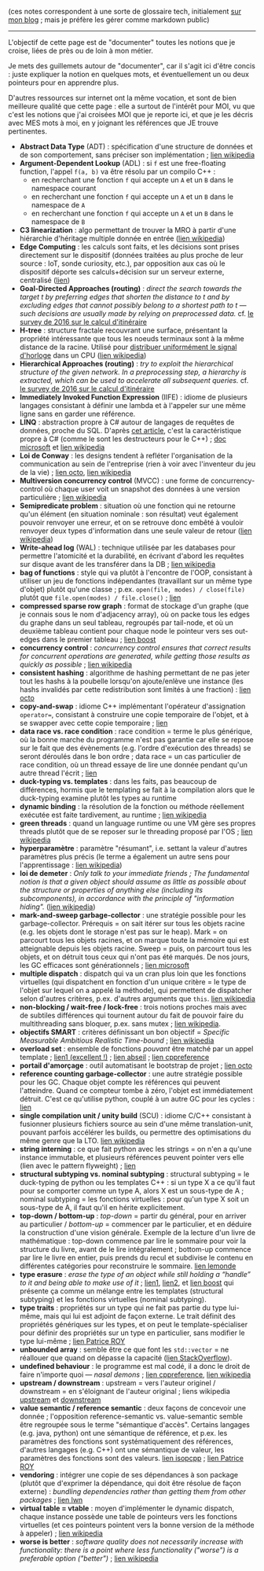 (ces notes correspondent à une sorte de glossaire tech, initialement [sur mon blog](https://phidra.github.io/blog/) ; mais je préfère les gérer comme markdown public)

----

L'objectif de cette page est de "documenter" toutes les notions que je croise, liées de près ou de loin à mon métier.

Je mets des guillemets autour de "documenter", car il s'agit ici d'être concis : juste expliquer la notion en quelques mots, et éventuellement un ou deux pointeurs pour en apprendre plus.

D'autres ressources sur internet ont la même vocation, et sont de bien meilleure qualité que cette page : elle a surtout de l'intérêt pour MOI, vu que c'est les notions que j'ai croisées MOI que je reporte ici, et que je les décris avec MES mots à moi, en y joignant les références que JE trouve pertinentes.

- **Abstract Data Type** (ADT) : spécification d'une structure de données et de son comportement, sans préciser son implémentation ; [lien wikipedia](https://fr.wikipedia.org/wiki/Type_abstrait)
- **Argument-Dependent Lookup** (ADL) : si `f` est une free-floating function, l'appel `f(a, b)` va être résolu par un compilo C++ :
    -  en recherchant une fonction `f` qui accepte un `A` et un `B` dans le namespace courant
    -  en recherchant une fonction `f` qui accepte un `A` et un `B` dans le namespace de `A`
    -  en recherchant une fonction `f` qui accepte un `A` et un `B` dans le namespace de `B`
- **C3 linearization** : algo permettant de trouver la MRO à partir d'une hiérarchie d'héritage multiple donnée en entrée ([lien wikipedia](https://en.wikipedia.org/wiki/C3_linearization))
- **Edge Computing** : les calculs sont faits, et les décisions sont prises directement sur le dispositif (données traitées au plus proche de leur source : IoT, sonde curiosity, etc.), par opposition aux cas où le dispositif déporte ses calculs+décision sur un serveur externe, centralisé ([lien](https://blog.octo.com/quest-ce-que-ledge-computing/))
- **Goal-Directed Approaches (routing)** : _direct the search towards the target t by preferring edges that shorten the distance to t and by excluding edges that cannot possibly belong to a shortest path to t — such decisions are usually made by relying on preprocessed data._ cf. [le survey de 2016 sur le calcul d'itinéraire](https://arxiv.org/abs/1504.05140)
- **H-tree** : structure fractale recouvrant une surface, présentant la propriété intéressante que tous les noeuds terminaux sont à la même distance de la racine. Utilisé pour [distribuer uniformément le signal d'horloge](https://www.techspot.com/article/1830-how-cpus-are-designed-and-built-part-2/) dans un CPU ([lien wikipedia](https://en.wikipedia.org/wiki/H_tree))
- **Hierarchical Approaches (routing)** : _try to exploit the hierarchical structure of the given network. In a preprocessing step, a hierarchy is extracted, which can be used to accelerate all subsequent queries._ cf. [le survey de 2016 sur le calcul d'itinéraire](https://arxiv.org/abs/1504.05140)
- **Immediately Invoked Function Expression** (IIFE) : idiome de plusieurs langages consistant à définir une lambda et à l'appeler sur une même ligne sans en garder une référence.
- **LINQ** : abstraction propre à C# autour de langages de requêtes de données, proche du SQL. D'après [cet article](https://blog.scottlogic.com/2021/04/22/losing-the-fear.html), c'est la caractéristique propre à C# (comme le sont les destructeurs pour le C++) ; [doc microsoft](https://docs.microsoft.com/fr-fr/dotnet/csharp/programming-guide/concepts/linq/introduction-to-linq-queries) et [lien wikipedia](https://fr.wikipedia.org/wiki/Language_Integrated_Query)
- **Loi de Conway** : les designs tendent à refléter l'organisation de la communication au sein de l'entreprise (rien à voir avec l'inventeur du jeu de la vie) ; [lien octo](https://blog.octo.com/reussir-une-conway-inversee-compte-rendu-du-talk-de-romain-vailleux-a-la-duck-conf-2021/), [lien wikipedia](https://fr.wikipedia.org/wiki/Loi_de_Conway)
- **Multiversion concurrency control** (MVCC) : une forme de concurrency-control où chaque user voit un snapshot des données à une version particulière ; [lien wikipedia](https://en.wikipedia.org/wiki/Multiversion_concurrency_control)
- **Semipredicate problem** : situation où une fonction qui ne retourne qu'un élément (en situation nominale : son résultat) veut également pouvoir renvoyer une erreur, et on se retrouve donc embêté à vouloir renvoyer deux types d'information dans une seule valeur de retour ([lien wikipedia](https://en.wikipedia.org/wiki/Semipredicate_problem))
- **Write-ahead log** (WAL) : technique utilisée par les databases pour permettre l'atomicité et la durabilité, en écrivant d'abord les requêtes sur disque avant de les transférer dans la DB ; [lien wikipedia](https://en.wikipedia.org/wiki/Write-ahead_logging)
- **bag of functions** : style qui va plutôt à l'encontre de l'OOP, consistant à utiliser un jeu de fonctions indépendantes (travaillant sur un même type d'objet) plutôt qu'une classe ; p.ex. `open(file, modes) / close(file)` plutôt que `file.open(modes) / file.close()` ; [lien](https://leontrolski.github.io/mostly-pointless.html)
- **compressed sparse row graph** : format de stockage d'un graphe (que je connais sous le nom d'adjacency array), où on packe tous les edges du graphe dans un seul tableau, regroupés par tail-node, et où un deuxième tableau contient pour chaque node le pointeur vers ses out-edges dans le premier tableau ; [lien boost](https://www.boost.org/doc/libs/1_61_0/libs/graph/doc/compressed_sparse_row.html)
- **concurrency control** : _concurrency control ensures that correct results for concurrent operations are generated, while getting those results as quickly as possible_ ; [lien wikipedia](https://en.wikipedia.org/wiki/Concurrency_control)
- **consistent hashing** : algorithme de hashing permettant de ne pas jeter tout les hashs à la poubelle lorsqu'on ajoute/enlève une instance (les hashs invalidés par cette redistribution sont limités à une fraction) : [lien octo](https://blog.octo.com/consistent-hashing-ou-l%E2%80%99art-de-distribuer-les-donnees/)
- **copy-and-swap** : idiome C++ implémentant l'opérateur d'assignation `operator=`, consistant à construire une copie temporaire de l'objet, et à se swapper avec cette copie temporaire ; [lien](https://mropert.github.io/2019/01/07/copy_swap_20_years/)
- **data race vs. race condition** : race condition = terme le plus générique, où la bonne marche du programme n'est pas garantie car elle se repose sur le fait que des évènements (e.g. l'ordre d'exécution des threads) se seront déroulés dans le bon ordre ; data race = un cas particulier de race condition, où un thread essaye de lire une donnée pendant qu'un autre thread l'écrit ; [lien](https://www.avanderlee.com/swift/race-condition-vs-data-race/)
- **duck-typing vs. templates** : dans les faits, pas beaucoup de différences, hormis que le templating se fait à la compilation alors que le duck-typing examine plutôt les types au runtime
- **dynamic binding** : la résolution de la fonction ou méthode réellement exécutée est faite tardivement, au runtime ; [lien wikipedia](https://en.wikipedia.org/wiki/Late_binding)
- **green threads** : quand un language runtime ou une VM gère ses propres threads plutôt que de se reposer sur le threading proposé par l'OS ; [lien wikipedia](https://en.wikipedia.org/wiki/Green_threads)
- **hyperparamètre** : paramètre "résumant", i.e. settant la valeur d'autres paramètres plus précis (le terme a également un autre sens pour l'apprentissage : [lien wikipedia](https://fr.wikipedia.org/wiki/Hyperparam%C3%A8tre))
- **loi de demeter** : _Only talk to your immediate friends ; The fundamental notion is that a given object should assume as little as possible about the structure or properties of anything else (including its subcomponents), in accordance with the principle of "information hiding"._ ([lien wikipedia](https://en.wikipedia.org/wiki/Law_of_Demeter))
- **mark-and-sweep garbage-collector** : une stratégie possible pour les garbage-collector. Prérequis = on sait itérer sur tous les objets racine (e.g. les objets dont le storage n'est pas sur le heap). Mark = on parcourt tous les objets racines, et on marque toute la mémoire qui est atteignable depuis les objets racine. Sweep = puis, on parcourt tous les objets, et on détruit tous ceux qui n'ont pas été marqués. De nos jours, les GC efficaces sont générationnels ; [lien microsoft](https://docs.microsoft.com/en-us/archive/blogs/abhinaba/back-to-basics-mark-and-sweep-garbage-collection)
- **multiple dispatch** : dispatch qui va un cran plus loin que les fonctions virtuelles (qui dispatchent en fonction d'un unique critère = le type de l'objet sur lequel on a appelé la méthode), qui permettent de dispatcher selon d'autres critères, p.ex. d'autres arguments que `this`. [lien wikipedia](https://en.wikipedia.org/wiki/Multiple_dispatch)
- **non-blocking / wait-free / lock-free** : trois notions proches mais avec de subtiles différences qui tournent autour du fait de pouvoir faire du multithreading sans bloquer, p.ex. sans mutex ; [lien wikipedia](https://en.wikipedia.org/wiki/Non-blocking_algorithm).
- **objectifs SMART** : critères définissant un bon objectif = _Specific Measurable Ambitious Realistic Time-bound_ ; [lien wikipedia](https://fr.wikipedia.org/wiki/Objectifs_et_indicateurs_SMART)
- **overload set** : ensemble de fonctions _pouvant_ être matché par un appel template ; [lien1 (excellent !)](https://preshing.com/20210315/how-cpp-resolves-a-function-call/) ; [lien abseil](https://abseil.io/tips/148) ; [lien cppreference](https://en.cppreference.com/w/cpp/language/overload_resolution)
- **portail d'amorçage** : outil automatisant le bootstrap de projet ; [lien octo](https://blog.octo.com/les-portails-damorcage-projet-tiennent-ils-leurs-promesses/)
- **reference counting garbage-collector** : une autre stratégie possible pour les GC. Chaque objet compte les références qui peuvent l'atteindre. Quand ce compteur tombe à zéro, l'objet est immédiatement détruit. C'est ce qu'utilise python, couplé à un autre GC pour les cycles : [lien](https://devguide.python.org/internals/garbage-collector/index.html)
- **single compilation unit / unity build** (SCU) : idiome C/C++ consistant à fusionner plusieurs fichiers source au sein d'une même translation-unit, pouvant parfois accélérer les builds, ou permettre des optimisations du même genre que la LTO. [lien wikipedia](https://en.wikipedia.org/wiki/Single_Compilation_Unit)
- **string interning** : ce que fait python avec les strings = on n'en a qu'une instance immutable, et plusieurs références peuvent pointer vers elle (lien avec le pattern flyweight) ; [lien](https://arpitbhayani.me/blogs/string-interning)
- **structural subtyping vs. nominal subtyping** : structural subtyping = le duck-typing de python ou les templates C++ : si un type X a ce qu'il faut pour se comporter comme un type A, alors X est un sous-type de A ; nominal subtyping = les fonctions virtuelles : pour qu'un type X soit un sous-type de A, il faut qu'il en hérite explicitement.
- **top-down / bottom-up** : _top-down_ = partir du général, pour en arriver au particulier / _bottom-up_ = commencer par le particulier, et en déduire la construction d'une vision générale. Exemple de la lecture d'un livre de mathématique : top-down commence par lire le sommaire pour voir la structure du livre, avant de le lire intégralement ; bottom-up commence par lire le livre en entier, puis prends du recul et subdivise le contenu en différentes catégories pour reconstruire le sommaire. [lien lemonde](https://www.lemonde.fr/blog/internetactu/2015/10/09/comment-apprenons-nous-le-paradoxe-de-la-creativite/)
- **type erasure** : _erase the type of an object while still holding a “handle” to it and being able to make use of it_ ; [lien1](https://akrzemi1.wordpress.com/2013/11/18/type-erasure-part-i/), [lien2](https://akrzemi1.wordpress.com/2013/12/11/type-erasure-part-iii/), et [lien boost](https://www.boost.org/doc/libs/1_75_0/doc/html/boost_typeerasure.html) qui présente ça comme un mélange entre les templates (structural subtyping) et les fonctions virtuelles (nominal subtyping).
- **type traits** : propriétés sur un type qui ne fait pas partie du type lui-même, mais qui lui est adjoint de façon externe. Le trait définit des propriétés génériques sur les types, et on peut le template-spécialiser pour définir des propriétés sur un type en particulier, sans modifier le type lui-même ; [lien Patrice ROY](https://h-deb.clg.qc.ca/Sujets/Divers--cplusplus/Traits.html)
- **unbounded array** : semble être ce que font les `std::vector` = ne réallouer que quand on dépasse la capacité ([lien StackOverflow](https://stackoverflow.com/questions/21510201/what-is-an-unbounded-array)).
- **undefined behaviour** : le programme est mal codé, il a donc le droit de faire n'importe quoi — _nasal demons_ ; [lien cppreference](https://en.cppreference.com/w/cpp/language/ub), [lien wikipedia](https://en.wikipedia.org/wiki/Undefined_behavior)
- **upstream / downstream** : upstream = vers l'auteur originel / downstream = en s'éloignant de l'auteur original ; liens wikipedia [upstream](https://en.wikipedia.org/wiki/Upstream_(software_development)) et [downstream](https://en.wikipedia.org/wiki/Downstream_(software_development))
- **value semantic / reference semantic** : deux façons de concevoir une donnée ; l'opposition reference-semantic vs. value-semantic semble être regroupée sous le terme "sémantique d'accès". Certains langages (e.g. java, python) ont une sémantique de référence, et p.ex. les paramètres des fonctions sont systématiquement des références, d'autres langages (e.g. C++) ont une sémantique de valeur, les paramètres des fonctions sont des valeurs. [lien isopcpp](https://isocpp.org/wiki/faq/value-vs-ref-semantics) ; [lien Patrice ROY](https://h-deb.clg.qc.ca/Sujets/Divers--cplusplus/Sainte-Trinite.html)
- **vendoring** : intégrer une copie de ses dépendances à son package (plutôt que d'exprimer la dépendance, qui doit être résolue de façon externe) : _bundling dependencies rather than getting them from other packages_ ; [lien lwn](https://lwn.net/SubscriberLink/842319/8adb13e08d0302bd/)
- **virtual table = vtable** : moyen d'implémenter le dynamic dispatch, chaque instance possède une table de pointeurs vers les fonctions virtuelles (et ces pointeurs pointent vers la bonne version de la méthode à appeler) ; [lien wikipedia](https://en.wikipedia.org/wiki/Virtual_method_table)
- **worse is better** : _software quality does not necessarily increase with functionality: there is a point where less functionality ("worse") is a preferable option ("better")_ ; [lien wikipedia](https://en.wikipedia.org/wiki/Worse_is_better)

